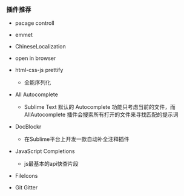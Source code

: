 ### 插件推荐

- pacage controll

- emmet

- ChineseLocalization

- open in browser

- html-css-js prettify
    - 全能序列化

- All Autocomplete
    - Sublime Text 默认的 Autocomplete 功能只考虑当前的文件，而 AllAutocomplete 插件会搜索所有打开的文件来寻找匹配的提示词

- DocBlockr
    - 在Sublime平台上开发一款自动补全注释插件

- JavaScript Completions
    - js最基本的api快查片段

- FileIcons

- Git Gitter
